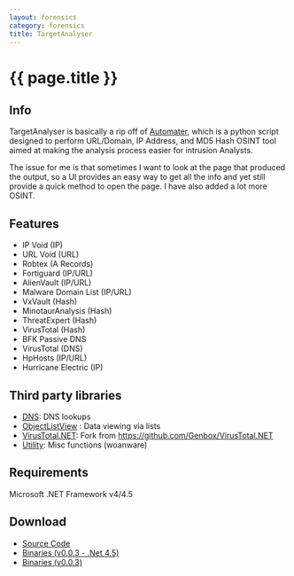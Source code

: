 ```yaml
---
layout: forensics
category: forensics
title: TargetAnalyser
---
```


# {{ page.title }} #

## Info ##
TargetAnalyser is basically a rip off of [Automater](http://www.tekdefense.com/automater/), which is a python script designed to perform URL/Domain, IP Address, and MD5 Hash OSINT tool aimed at making the analysis process easier for intrusion Analysts. 

The issue for me is that sometimes I want to look at the page that produced the output, so a UI provides an easy way to get all the info and yet still provide a quick method to open the page. I have also added a lot more OSINT.

## Features ##

- IP Void (IP)
- URL Void (URL)
- Robtex (A Records)
- Fortiguard (IP/URL)
- AlienVault (IP/URL)
- Malware Domain List (IP/URL)
- VxVault (Hash)
- MinotaurAnalysis (Hash)
- ThreatExpert (Hash)
- VirusTotal (Hash)
- BFK Passive DNS
- VirusTotal (DNS)
- HpHosts (IP/URL)
- Hurricane Electric (IP)

## Third party libraries ##

- [DNS](http://www.codeproject.com/Articles/23673/DNS-NET-Resolver-C): DNS lookups
- [ObjectListView](http://objectlistview.sourceforge.net/cs/index.html) : Data viewing via lists 
- [VirusTotal.NET](https://github.com/woanware/VirusTotal.NET): Fork from https://github.com/Genbox/VirusTotal.NET
- [Utility](http://www.woanware.co.uk): Misc functions (woanware)

## Requirements ##

Microsoft .NET Framework v4/4.5

## Download ##

- [Source Code](https://github.com/woanware/TargetAnalyser)
- [Binaries (v0.0.3 - .Net 4.5)](/downloads/TargetAnalyser.v.0.0.3.Net4.5.zip)
- [Binaries (v0.0.3)](/downloads/TargetAnalyser.v.0.0.3.zip)
